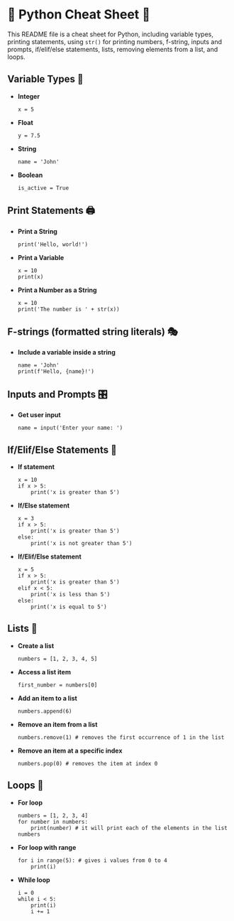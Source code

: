 # 🐍 Python Cheat Sheet 🐍

This README file is a cheat sheet for Python, including variable types, printing statements, using `str()` for printing numbers, f-string, inputs and prompts, if/elif/else statements, lists, removing elements from a list, and loops.

## Variable Types 🧮

- **Integer**
  ~~~
  x = 5
  ~~~
- **Float**
  ~~~
  y = 7.5
  ~~~
- **String**
  ~~~
  name = 'John'
  ~~~
- **Boolean**
  ~~~
  is_active = True
  ~~~

## Print Statements 🖨️

- **Print a String**
  ~~~
  print('Hello, world!')
  ~~~

- **Print a Variable**
  ~~~
  x = 10
  print(x)
  ~~~

- **Print a Number as a String**
  ~~~
  x = 10
  print('The number is ' + str(x))
  ~~~

## F-strings (formatted string literals) 🎭

- **Include a variable inside a string**
  ~~~
  name = 'John'
  print(f'Hello, {name}!')
  ~~~

## Inputs and Prompts 🎛️

- **Get user input**
  ~~~
  name = input('Enter your name: ')
  ~~~

## If/Elif/Else Statements 🚦

- **If statement**
  ~~~
  x = 10
  if x > 5:
      print('x is greater than 5')
  ~~~

- **If/Else statement**
  ~~~
  x = 3
  if x > 5:
      print('x is greater than 5')
  else:
      print('x is not greater than 5')
  ~~~

- **If/Elif/Else statement**
  ~~~
  x = 5
  if x > 5:
      print('x is greater than 5')
  elif x < 5:
      print('x is less than 5')
  else:
      print('x is equal to 5')
  ~~~

## Lists 📝

- **Create a list**
  ~~~
  numbers = [1, 2, 3, 4, 5]
  ~~~

- **Access a list item**
  ~~~
  first_number = numbers[0]
  ~~~

- **Add an item to a list**
  ~~~
  numbers.append(6)
  ~~~

- **Remove an item from a list**
  ~~~
  numbers.remove(1) # removes the first occurrence of 1 in the list
  ~~~

- **Remove an item at a specific index**
  ~~~
  numbers.pop(0) # removes the item at index 0
  ~~~

## Loops 🔄

- **For loop**
  ~~~
  numbers = [1, 2, 3, 4]
  for number in numbers:
      print(number) # it will print each of the elements in the list numbers
  ~~~

- **For loop with range**
  ~~~
  for i in range(5): # gives i values from 0 to 4
      print(i)
  ~~~

- **While loop**
  ~~~
  i = 0
  while i < 5:
      print(i)
      i += 1
  ~~~
